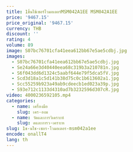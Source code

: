 ```yaml
---
title: 1ชิ้นใช้เซอร์โวมอเตอร์MSM042A1EE MSM042A1EE
price: '9467.15'
price_original: '9467.15'
currency: THB
discount: ''
rating: 4
volume: 89
image: S07bc76701cfa41eea612bb67e5ae5cdbj.jpg
images:
  - S07bc76701cfa41eea612bb67e5ae5cdbj.jpg
  - Se24a66e3d40440eea68c319b3a210781n.jpg
  - S6f043dd6d1324c5aabf644e79f5dca5fV.jpg
  - Scd3d18a1c5d141b38d75c0c1b613602a1.jpg
  - Scc55259b923a49ab9cdeecb1ed023a39p.jpg
  - S93e712c1133d4310ad7b3232596d307cR.jpg
video: 4000236592105.mp4
categories:
  - name: เครื่องมือ
    slug: เคร-องม
  - name: วัดและการวิเคราะห์
    slug: ดและการว-เคราะห
slug: 1ช-นใช-เซอร-โวมอเตอร-msm042a1ee
encode: onallT4
lang: th
---
```

  